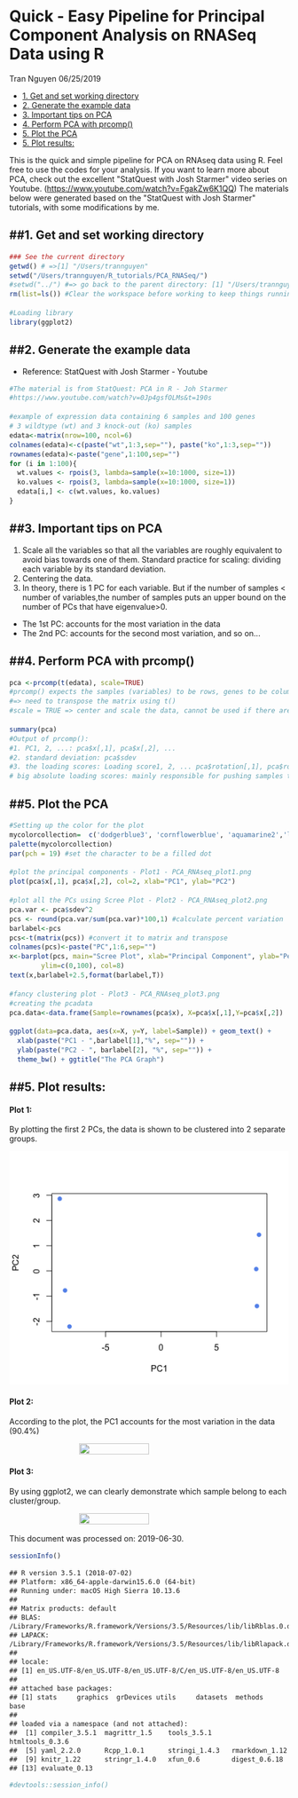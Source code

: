 Quick - Easy Pipeline for Principal Component Analysis on RNASeq Data using R
================
Tran Nguyen
06/25/2019

-   [1. Get and set working directory](#get-and-set-working-directory)
-   [2. Generate the example data](#generate-the-example-data)
-   [3. Important tips on PCA](#important-tips-on-pca)
-   [4. Perform PCA with prcomp()](#perform-pca-with-prcomp)
-   [5. Plot the PCA](#plot-the-pca)
-   [5. Plot results:](#plot-results)


This is the quick and simple pipeline for PCA on RNAseq data using R. Feel free to use the codes for your analysis. If you want to learn more about PCA, check out the excellent "StatQuest with Josh Starmer" video series on Youtube. (<https://www.youtube.com/watch?v=FgakZw6K1QQ>) The materials below were generated based on the "StatQuest with Josh Starmer" tutorials, with some modifications by me.

##1. Get and set working directory
--------------------------------

``` r
### See the current directory
getwd() # =>[1] "/Users/trannguyen"
setwd("/Users/trannguyen/R_tutorials/PCA_RNASeq/") 
#setwd("../") #=> go back to the parent directory: [1] "/Users/trannguyen"
rm(list=ls()) #Clear the workspace before working to keep things running smoothly

#Loading library
library(ggplot2) 
```

##2. Generate the example data
----------------------------

-   Reference: StatQuest with Josh Starmer - Youtube

``` r
#The material is from StatQuest: PCA in R - Joh Starmer
#https://www.youtube.com/watch?v=0Jp4gsfOLMs&t=190s

#example of expression data containing 6 samples and 100 genes
# 3 wildtype (wt) and 3 knock-out (ko) samples
edata<-matrix(nrow=100, ncol=6)
colnames(edata)<-c(paste("wt",1:3,sep=""), paste("ko",1:3,sep="")) 
rownames(edata)<-paste("gene",1:100,sep="")
for (i in 1:100){
  wt.values <- rpois(3, lambda=sample(x=10:1000, size=1))
  ko.values <- rpois(3, lambda=sample(x=10:1000, size=1))
  edata[i,] <- c(wt.values, ko.values)
}
```

##3. Important tips on PCA
------------------------

1.  Scale all the variables so that all the variables are roughly equivalent to avoid bias towards one of them. Standard practice for scaling: dividing each variable by its standard deviation.
2.  Centering the data.
3.  In theory, there is 1 PC for each variable. But if the number of samples &lt; number of variables,the number of samples puts an upper bound on the number of PCs that have eigenvalue&gt;0.

-   The 1st PC: accounts for the most variation in the data
-   The 2nd PC: accounts for the second most variation, and so on...

##4. Perform PCA with prcomp()
----------------------------

``` r
pca <-prcomp(t(edata), scale=TRUE)
#prcomp() expects the samples (variables) to be rows, genes to be columns
#=> need to transpose the matrix using t()
#scale = TRUE => center and scale the data, cannot be used if there are zero or constant 

summary(pca)
#Output of prcomp():
#1. PC1, 2, ...: pca$x[,1], pca$x[,2], ...
#2. standard deviation: pca$sdev
#3. the loading scores: Loading score1, 2, ... pca$rotation[,1], pca$rotation[,2], ...
# big absolute loading scores: mainly responsible for pushing samples to either direction
```

##5. Plot the PCA
---------------

``` r
#Setting up the color for the plot
mycolorcollection=  c('dodgerblue3', 'cornflowerblue', 'aquamarine2','limegreen', 'yellow', 'hotpink','darkorange','salmon','chocolate4','darkorchid4','gray32')
palette(mycolorcollection)
par(pch = 19) #set the character to be a filled dot

#plot the principal components - Plot1 - PCA_RNAseq_plot1.png
plot(pca$x[,1], pca$x[,2], col=2, xlab="PC1", ylab="PC2")

#plot all the PCs using Scree Plot - Plot2 - PCA_RNAseq_plot2.png
pca.var <- pca$sdev^2
pcs <- round(pca.var/sum(pca.var)*100,1) #calculate percent variation
barlabel<-pcs
pcs<-t(matrix(pcs)) #convert it to matrix and transpose
colnames(pcs)<-paste("PC",1:6,sep="")
x<-barplot(pcs, main="Scree Plot", xlab="Principal Component", ylab="Percent Variation",
        ylim=c(0,100), col=8)
text(x,barlabel+2.5,format(barlabel,T))

#fancy clustering plot - Plot3 - PCA_RNAseq_plot3.png
#creating the pcadata
pca.data<-data.frame(Sample=rownames(pca$x), X=pca$x[,1],Y=pca$x[,2])

ggplot(data=pca.data, aes(x=X, y=Y, label=Sample)) + geom_text() + 
  xlab(paste("PC1 - ",barlabel[1],"%", sep="")) +
  ylab(paste("PC2 - ", barlabel[2], "%", sep="")) +
  theme_bw() + ggtitle("The PCA Graph")
```

##5. Plot results:
----------------

#### Plot 1:

By plotting the first 2 PCs, the data is shown to be clustered into 2 separate groups.

<p align="center">
  <img src="./PCA_RNAseq_plot1.png" alt="Size Limit CLI">
</p>


#### Plot 2:

According to the plot, the PC1 accounts for the most variation in the data (90.4%)

<img src="/Users/trannguyen/TranData/WORK/github_repos/R_tutorials/PCA_RNASeq/PCA_RNAseq_plot2.png" width="50%" height="50%" style="display: block; margin: auto;" />

#### Plot 3:

By using ggplot2, we can clearly demonstrate which sample belong to each cluster/group.

<img src="/Users/trannguyen/TranData/WORK/github_repos/R_tutorials/PCA_RNASeq/PCA_RNAseq_plot3.png" width="50%" height="50%" style="display: block; margin: auto;" />

This document was processed on: 2019-06-30.

``` r
sessionInfo() 
```

    ## R version 3.5.1 (2018-07-02)
    ## Platform: x86_64-apple-darwin15.6.0 (64-bit)
    ## Running under: macOS High Sierra 10.13.6
    ## 
    ## Matrix products: default
    ## BLAS: /Library/Frameworks/R.framework/Versions/3.5/Resources/lib/libRblas.0.dylib
    ## LAPACK: /Library/Frameworks/R.framework/Versions/3.5/Resources/lib/libRlapack.dylib
    ## 
    ## locale:
    ## [1] en_US.UTF-8/en_US.UTF-8/en_US.UTF-8/C/en_US.UTF-8/en_US.UTF-8
    ## 
    ## attached base packages:
    ## [1] stats     graphics  grDevices utils     datasets  methods   base     
    ## 
    ## loaded via a namespace (and not attached):
    ##  [1] compiler_3.5.1  magrittr_1.5    tools_3.5.1     htmltools_0.3.6
    ##  [5] yaml_2.2.0      Rcpp_1.0.1      stringi_1.4.3   rmarkdown_1.12 
    ##  [9] knitr_1.22      stringr_1.4.0   xfun_0.6        digest_0.6.18  
    ## [13] evaluate_0.13

``` r
#devtools::session_info()
```

